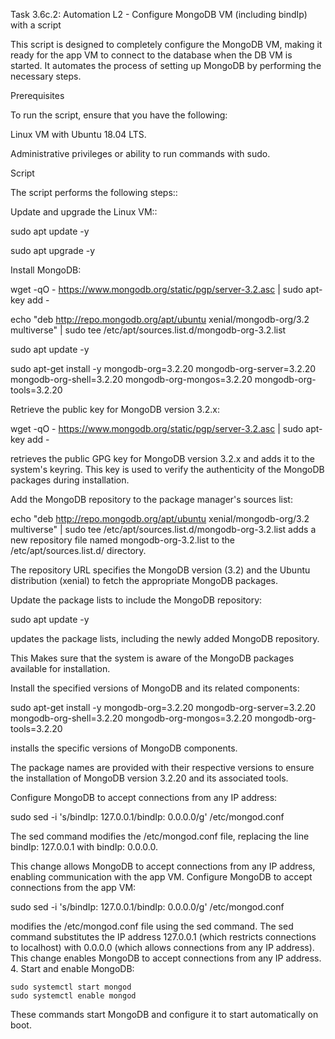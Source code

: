 Task 3.6c.2: Automation L2 - Configure MongoDB VM (including bindIp) with a script

This script is designed to completely configure the MongoDB VM, making it ready for the app VM to connect to the database when the DB VM is started. It automates the process of setting up MongoDB by performing the necessary steps.

Prerequisites

To run the script, ensure that you have the following:

Linux VM with Ubuntu 18.04 LTS.

Administrative privileges or ability to run commands with sudo.

Script

The script performs the following steps::

Update and upgrade the Linux VM::

sudo apt update -y

sudo apt upgrade -y

Install MongoDB:

wget -qO - https://www.mongodb.org/static/pgp/server-3.2.asc | sudo apt-key add -

echo "deb http://repo.mongodb.org/apt/ubuntu xenial/mongodb-org/3.2 multiverse" | sudo tee /etc/apt/sources.list.d/mongodb-org-3.2.list

sudo apt update -y

sudo apt-get install -y mongodb-org=3.2.20 mongodb-org-server=3.2.20 mongodb-org-shell=3.2.20 mongodb-org-mongos=3.2.20 mongodb-org-tools=3.2.20

Retrieve the public key for MongoDB version 3.2.x:

wget -qO - https://www.mongodb.org/static/pgp/server-3.2.asc | sudo apt-key add - 

retrieves the public GPG key for MongoDB version 3.2.x and adds it to the system's keyring. This key is used to verify the authenticity of the MongoDB packages during installation. 

Add the MongoDB repository to the package manager's sources list:

echo "deb http://repo.mongodb.org/apt/ubuntu xenial/mongodb-org/3.2 multiverse" | sudo tee /etc/apt/sources.list.d/mongodb-org-3.2.list 
adds a new repository file named mongodb-org-3.2.list to the /etc/apt/sources.list.d/ directory. 

The repository URL specifies the MongoDB version (3.2) and the Ubuntu distribution (xenial) to fetch the appropriate MongoDB packages.

Update the package lists to include the MongoDB repository:

sudo apt update -y 

updates the package lists, including the newly added MongoDB repository. 

This Makes sure that the system is aware of the MongoDB packages available for installation. 

Install the specified versions of MongoDB and its related components:

sudo apt-get install -y mongodb-org=3.2.20 mongodb-org-server=3.2.20 mongodb-org-shell=3.2.20 mongodb-org-mongos=3.2.20 mongodb-org-tools=3.2.20 

installs the specific versions of MongoDB components. 

The package names are provided with their respective versions to ensure the installation of MongoDB version 3.2.20 and its associated tools.

Configure MongoDB to accept connections from any IP address:

sudo sed -i 's/bindIp: 127.0.0.1/bindIp: 0.0.0.0/g' /etc/mongod.conf

The sed command modifies the /etc/mongod.conf file, replacing the line bindIp: 127.0.0.1 with bindIp: 0.0.0.0. 

This change allows MongoDB to accept connections from any IP address, enabling communication with the app VM. Configure MongoDB to accept connections from the app VM:

sudo sed -i 's/bindIp: 127.0.0.1/bindIp: 0.0.0.0/g' /etc/mongod.conf 

modifies the /etc/mongod.conf file using the sed command. The sed command substitutes the IP address 127.0.0.1 (which restricts connections to localhost) with 0.0.0.0 (which allows connections from any IP address). This change enables MongoDB to accept connections from any IP address. 4. Start and enable MongoDB:

```
sudo systemctl start mongod
sudo systemctl enable mongod
```
These commands start MongoDB and configure it to start automatically on boot.
